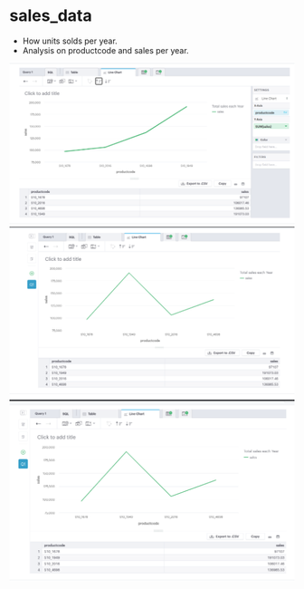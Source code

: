 # sales_data
- How units solds per year.
- Analysis on productcode and sales per year.

![](/images/sales_data_by_sales.png)
![](/images/sales_data_productcode.png)
![](/images/sales_data_sorting_by_productcode.png)

